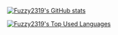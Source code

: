 [![Fuzzy2319's GitHub stats](https://github-readme-stats.vercel.app/api?username=Fuzzy2319&theme=highcontrast&show_icons=true&count_private=true&include_all_commits=true)](https://github.com/Fuzzy2319/)

[![Fuzzy2319's Top Used Languages](https://github-readme-stats.vercel.app/api/top-langs?username=Fuzzy2319&theme=highcontrast&count_private=false)](https://github.com/Fuzzy2319/)
